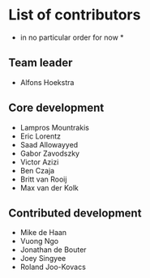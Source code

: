 # List of contributors

* in no particular order for now *

## Team leader
- Alfons Hoekstra

## Core development
- Lampros Mountrakis
- Eric Lorentz
- Saad Allowayyed
- Gabor Zavodszky
- Victor Azizi
- Ben Czaja
- Britt van Rooij
- Max van der Kolk

## Contributed development
- Mike de Haan
- Vuong Ngo
- Jonathan de Bouter
- Joey Singyee
- Roland Joo-Kovacs
